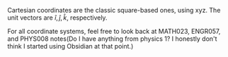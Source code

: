 Cartesian coordinates are the classic square-based ones, using xyz. The unit vectors are $\hat{i},\hat{j},\hat{k}$, respectively.

For all coordinate systems, feel free to look back at MATH023, ENGR057, and PHYS008 notes(Do I have anything from physics 1? I honestly don't think I started using Obsidian at that point.)
